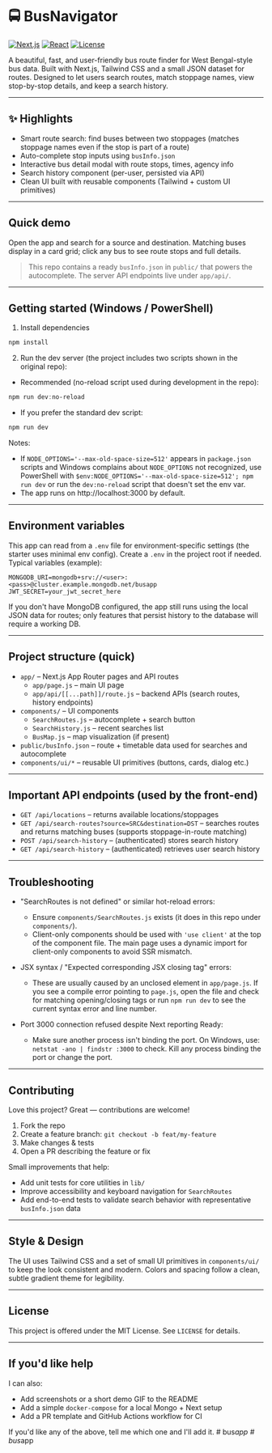 # 🚍 BusNavigator

[![Next.js](https://img.shields.io/badge/Framework-Next.js-black?logo=next.js)](https://nextjs.org/)
[![React](https://img.shields.io/badge/Library-React-61DAFB?logo=react)](https://reactjs.org/)
[![License](https://img.shields.io/badge/License-MIT-blue.svg)](./LICENSE)

A beautiful, fast, and user-friendly bus route finder for West Bengal-style bus data. Built with Next.js, Tailwind CSS and a small JSON dataset for routes. Designed to let users search routes, match stoppage names, view stop-by-stop details, and keep a search history.

---

## ✨ Highlights

- Smart route search: find buses between two stoppages (matches stoppage names even if the stop is part of a route)
- Auto-complete stop inputs using `busInfo.json`
- Interactive bus detail modal with route stops, times, agency info
- Search history component (per-user, persisted via API)
- Clean UI built with reusable components (Tailwind + custom UI primitives)

---

## Quick demo

Open the app and search for a source and destination. Matching buses display in a card grid; click any bus to see route stops and full details.

> This repo contains a ready `busInfo.json` in `public/` that powers the autocomplete. The server API endpoints live under `app/api/`.

---

## Getting started (Windows / PowerShell)

1. Install dependencies

```powershell
npm install
```

2. Run the dev server (the project includes two scripts shown in the original repo):

- Recommended (no-reload script used during development in the repo):

```powershell
npm run dev:no-reload
```

- If you prefer the standard dev script:

```powershell
npm run dev
```

Notes:
- If `NODE_OPTIONS='--max-old-space-size=512'` appears in `package.json` scripts and Windows complains about `NODE_OPTIONS` not recognized, use PowerShell with ` $env:NODE_OPTIONS='--max-old-space-size=512'; npm run dev ` or run the `dev:no-reload` script that doesn't set the env var.
- The app runs on http://localhost:3000 by default.

---

## Environment variables

This app can read from a `.env` file for environment-specific settings (the starter uses minimal env config). Create a `.env` in the project root if needed. Typical variables (example):

```
MONGODB_URI=mongodb+srv://<user>:<pass>@cluster.example.mongodb.net/busapp
JWT_SECRET=your_jwt_secret_here
```

If you don't have MongoDB configured, the app still runs using the local JSON data for routes; only features that persist history to the database will require a working DB.

---

## Project structure (quick)

- `app/` – Next.js App Router pages and API routes
  - `app/page.js` – main UI page
  - `app/api/[[...path]]/route.js` – backend APIs (search routes, history endpoints)
- `components/` – UI components
  - `SearchRoutes.js` – autocomplete + search button
  - `SearchHistory.js` – recent searches list
  - `BusMap.js` – map visualization (if present)
- `public/busInfo.json` – route + timetable data used for searches and autocomplete
- `components/ui/*` – reusable UI primitives (buttons, cards, dialog etc.)

---

## Important API endpoints (used by the front-end)

- `GET /api/locations` – returns available locations/stoppages
- `GET /api/search-routes?source=SRC&destination=DST` – searches routes and returns matching buses (supports stoppage-in-route matching)
- `POST /api/search-history` – (authenticated) stores search history
- `GET /api/search-history` – (authenticated) retrieves user search history

---

## Troubleshooting

- "SearchRoutes is not defined" or similar hot-reload errors:
  - Ensure `components/SearchRoutes.js` exists (it does in this repo under `components/`).
  - Client-only components should be used with `'use client'` at the top of the component file. The main page uses a dynamic import for client-only components to avoid SSR mismatch.

- JSX syntax / "Expected corresponding JSX closing tag" errors:
  - These are usually caused by an unclosed element in `app/page.js`. If you see a compile error pointing to `page.js`, open the file and check for matching opening/closing tags or run `npm run dev` to see the current syntax error and line number.

- Port 3000 connection refused despite Next reporting Ready:
  - Make sure another process isn't binding the port. On Windows, use: `netstat -ano | findstr :3000` to check. Kill any process binding the port or change the port.

---

## Contributing

Love this project? Great — contributions are welcome!

1. Fork the repo
2. Create a feature branch: `git checkout -b feat/my-feature`
3. Make changes & tests
4. Open a PR describing the feature or fix

Small improvements that help:
- Add unit tests for core utilities in `lib/`
- Improve accessibility and keyboard navigation for `SearchRoutes`
- Add end-to-end tests to validate search behavior with representative `busInfo.json` data

---

## Style & Design

The UI uses Tailwind CSS and a set of small UI primitives in `components/ui/` to keep the look consistent and modern. Colors and spacing follow a clean, subtle gradient theme for legibility.

---

## License

This project is offered under the MIT License. See `LICENSE` for details.

---

## If you'd like help

I can also:
- Add screenshots or a short demo GIF to the README
- Add a simple `docker-compose` for a local Mongo + Next setup
- Add a PR template and GitHub Actions workflow for CI

If you'd like any of the above, tell me which one and I'll add it.
#   b u s _ a p p  
 #   b u s _ a p p  
 